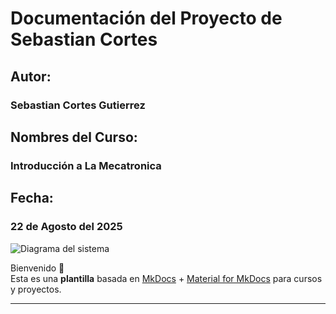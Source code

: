 # Documentación del Proyecto de Sebastian Cortes

## Autor:
### Sebastian Cortes Gutierrez

## Nombres del Curso:
### Introducción a La Mecatronica


## Fecha:
### 22 de Agosto del 2025

![Diagrama del sistema](docs/recursos/imgs/SCG.jpeg) 

Bienvenido 👋  
Esta es una **plantilla** basada en [MkDocs](https://www.mkdocs.org/) + [Material for MkDocs](https://squidfunk.github.io/mkdocs-material/) para cursos y proyectos.

---


